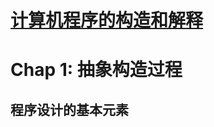 # [计算机程序的构造和解释](https://mitpress.mit.edu/sites/default/files/sicp/full-text/book/book-Z-H-4.html#%_toc_start)
# Chap 1: 抽象构造过程
## 程序设计的基本元素

